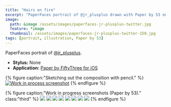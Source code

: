 ```yaml
---
title: "Hairs on fire"
excerpt: "PaperFaces portrait of @jr_plusplus drawn with Paper by 53 on an iPad."
image: 
  path: &image /assets/images/paperfaces-jr-plusplus-twitter.jpg 
  feature: *image
  thumbnail: /assets/images/paperfaces-jr-plusplus-twitter-150.jpg
tags: [portrait, illustration, Paper by 53]
---
```


PaperFaces portrait of [@jr_plusplus](https://twitter.com/jr_plusplus).

* **Stylus:** None
* **Application:** [Paper by FiftyThree for iOS](http://www.fiftythree.com/paper)

{% figure caption:"Sketching out the composition with pencil." %}
[![Work in process screenshot](/assets/images/paperfaces-jr-plusplus-process-1-750.jpg)](/assets/images/paperfaces-jr-plusplus-process-1-lg.jpg)
{% endfigure %}

{% figure caption:"Work in progress screenshots (Paper by 53)." class:"third" %}
[![](/assets/images/paperfaces-jr-plusplus-process-2-600.jpg)](/assets/images/paperfaces-jr-plusplus-process-2-lg.jpg)
[![](/assets/images/paperfaces-jr-plusplus-process-3-600.jpg)](/assets/images/paperfaces-jr-plusplus-process-3-lg.jpg)
[![](/assets/images/paperfaces-jr-plusplus-process-4-600.jpg)](/assets/images/paperfaces-jr-plusplus-process-4-lg.jpg)
[![](/assets/images/paperfaces-jr-plusplus-process-5-600.jpg)](/assets/images/paperfaces-jr-plusplus-process-5-lg.jpg)
[![](/assets/images/paperfaces-jr-plusplus-process-6-600.jpg)](/assets/images/paperfaces-jr-plusplus-process-6-lg.jpg)
[![](/assets/images/paperfaces-jr-plusplus-process-7-600.jpg)](/assets/images/paperfaces-jr-plusplus-process-7-lg.jpg)
[![](/assets/images/paperfaces-jr-plusplus-process-8-600.jpg)](/assets/images/paperfaces-jr-plusplus-process-8-lg.jpg)
[![](/assets/images/paperfaces-jr-plusplus-process-9-600.jpg)](/assets/images/paperfaces-jr-plusplus-process-9-lg.jpg)
{% endfigure %}
